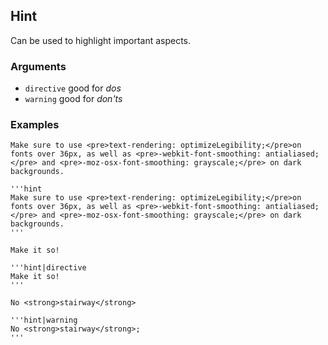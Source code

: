 ## Hint

Can be used to highlight important aspects.

### Arguments

- `directive` good for _dos_
- `warning` good for _don'ts_

### Examples

```hint
Make sure to use <pre>text-rendering: optimizeLegibility;</pre>on fonts over 36px, as well as <pre>-webkit-font-smoothing: antialiased;</pre> and <pre>-moz-osx-font-smoothing: grayscale;</pre> on dark backgrounds.
```

```code
'''hint
Make sure to use <pre>text-rendering: optimizeLegibility;</pre>on fonts over 36px, as well as <pre>-webkit-font-smoothing: antialiased;</pre> and <pre>-moz-osx-font-smoothing: grayscale;</pre> on dark backgrounds.
'''
```

```hint|directive
Make it so!
```

```code
'''hint|directive
Make it so!
'''
```

```hint|warning
No <strong>stairway</strong>
```

```code
'''hint|warning
No <strong>stairway</strong>;
'''
```
